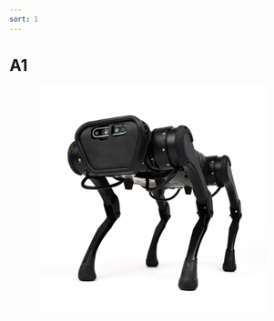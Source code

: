 ```yaml
---
sort: 1
---
```


# A1


<center>
<img src="/assets/images/image_a1.webp" width="400px"/>
</center>



